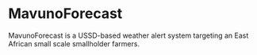 # MavunoForecast
MavunoForecast is a USSD-based weather alert system targeting an East African small scale smallholder farmers. 
